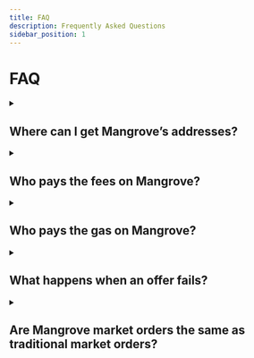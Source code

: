 ```yaml
---
title: FAQ
description: Frequently Asked Questions
sidebar_position: 1
---
```


# FAQ

<details><summary>

## Where can I get Mangrove’s addresses?
</summary>

The deployment addresses for the core contract for Mangrove, as well as the most important periphery contracts are available at [Contracts → Deployment Addresses](../contracts/technical-references/contract-addresses.md).
</details>

<details><summary>

## Who pays the fees on Mangrove?
</summary>
Fees on Mangrove are paid by the taker: The fee is taken from the tokens that the taker has bought.

Read more about fees here: [Taker fees](/docs/contracts/technical-references/governance-parameters/local-variables#taker-fees).
</details>

<details><summary>

## Who pays the gas on Mangrove?
</summary>

If the offer succeeds, the gas costs for the [execution of the trade](../contracts/technical-references/taking-and-making-offers/reactive-offer/executing-offers.md) are paid by the offer taker. If the offer fails the taker is compensated for these gas costs - see [What happens when an offer fails?](#what-happens-when-an-offer-fails)
</details>

<details><summary>

## What happens when an offer fails?
</summary>

Offers in the order book may fail when taken, either because the maker consciously chose to [renege on the offer to trade](../contracts/explanations/taker-compensation.md), or because the maker contract reverted for other reasons. In that case, the taker has wasted some gas, and will be compensated using the [offer provision](../contracts/technical-references/taking-and-making-offers/reactive-offer/offer-provision.md) that the maker has already locked in on Mangrove.
</details>

<details><summary>

## Are Mangrove market orders the same as traditional market orders?
</summary>

Mangrove's [market orders](../contracts/technical-references/taking-and-making-offers/taker-order/README.md) are DeFi market orders which are different from market orders in TradFi:

In TradFi, a market order is an order to buy or sell immediately at the best available price.

In DeFi, where transactions can be [front-run](https://www.investopedia.com/terms/f/frontrunning.asp) or [sandwiched](https://coinmarketcap.com/alexandria/article/what-are-sandwich-attacks-in-defi-and-how-can-you-avoid-them), adversaries may manipulate the best available price and thus extract value from a market order as there is no limit on the price. TradFi market orders are therefore unsafe for fully on-chain DEX'es like Mangrove.

To protect the user, Mangrove's market order therefore corresponds to a [**limit order**](https://www.investopedia.com/terms/l/limitorder.asp) in TradFi: An order to buy or sell at or below a given price.
More precisely, Mangrove ensures that the **average** price of the offers matched with the order does not exceed the specified price.

TL;DR: Mangrove market order = TradFi limit order.
</details>